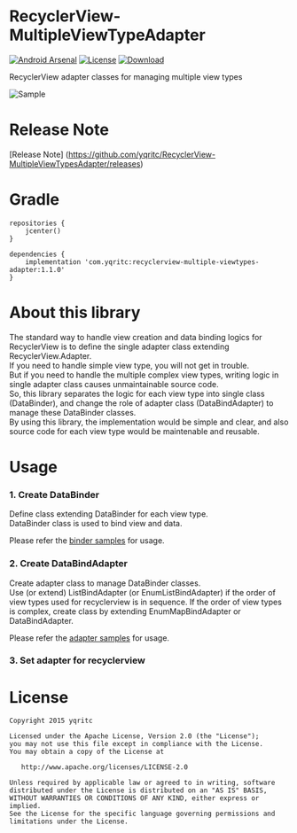 # RecyclerView-MultipleViewTypeAdapter

[![Android Arsenal](https://img.shields.io/badge/Android%20Arsenal-MultipleViewTypesAdapter-brightgreen.svg?style=flat)](http://android-arsenal.com/details/1/1703)
[![License](https://img.shields.io/badge/license-Apache%202-blue.svg)](https://www.apache.org/licenses/LICENSE-2.0)
[![Download](https://api.bintray.com/packages/yqritc/maven/recyclerview-multiple-viewtypes-adapter/images/download.svg)](https://bintray.com/yqritc/maven/recyclerview-multiple-viewtypes-adapter/_latestVersion)

RecyclerView adapter classes for managing multiple view types

 ![Sample](/sample/sample.gif)

# Release Note

[Release Note] (https://github.com/yqritc/RecyclerView-MultipleViewTypesAdapter/releases)

# Gradle
```
repositories {
    jcenter()
}

dependencies {
    implementation 'com.yqritc:recyclerview-multiple-viewtypes-adapter:1.1.0'
}
```

# About this library

The standard way to handle view creation and data binding logics for RecyclerView is to define the single adapter class extending RecyclerView.Adapter.  
If you need to handle simple view type, you will not get in trouble.  
But if you need to handle the multiple complex view types, writing logic in single adapter class causes unmaintainable source code.  
So, this library separates the logic for each view type into single class (DataBinder), and change the role of adapter class (DataBindAdapter) to manage these DataBinder classes.  
By using this library, the implementation would be simple and clear, and also source code for each view type would be maintenable and reusable.  


# Usage

### 1. Create DataBinder
Define class extending DataBinder for each view type.  
DataBinder class is used to bind view and data.  

Please refer the [binder samples](/sample/src/main/java/com/yqritc/recyclerviewmultipleviewtypesadapter/sample/binder) for usage.

### 2. Create DataBindAdapter
Create adapter class to manage DataBinder classes.  
Use (or extend) ListBindAdapter (or EnumListBindAdapter) if the order of view types used for recyclerview is in sequence.
If the order of view types is complex, create class by extending EnumMapBindAdapter or DataBindAdapter.  

Please refer the [adapter samples](/sample/src/main/java/com/yqritc/recyclerviewmultipleviewtypesadapter/sample/adapter) for usage.

### 3. Set adapter for recyclerview


# License
```
Copyright 2015 yqritc

Licensed under the Apache License, Version 2.0 (the "License");
you may not use this file except in compliance with the License.
You may obtain a copy of the License at

   http://www.apache.org/licenses/LICENSE-2.0

Unless required by applicable law or agreed to in writing, software
distributed under the License is distributed on an "AS IS" BASIS,
WITHOUT WARRANTIES OR CONDITIONS OF ANY KIND, either express or implied.
See the License for the specific language governing permissions and
limitations under the License.
```
